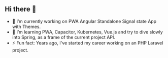 ## Hi there 👋

- 🔭 I’m currently working on PWA Angular Standalone Signal state App with Themes.
- 🌱 I’m learning PWA, Capacitor, Kubernetes, Vue.js and try to dive slowly into Spring, as a frame of the current project API.
- ⚡ Fun fact: Years ago, I've started my career working on an PHP Laravel project.

